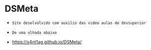 # DSMeta
-     Site deselvolvido com auxilio das video aulas de devsuperior
-     De uma olhada abaixo
-  https://s4nt1ag.github.io/DSMeta/
